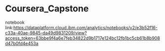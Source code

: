 # Coursera_Capstone
notebook link:https://dataplatform.cloud.ibm.com/analytics/notebooks/v2/e3b52f16-c33a-40ae-9845-da49d9831209/view?access_token=63bbe9f4a6e7feb34822d9b1717e124bc12fb1bc5cb61b8b908d47b0fd4e453a
